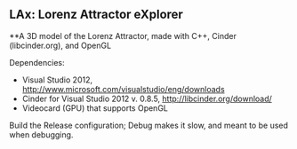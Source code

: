 ## LAx: Lorenz Attractor eXplorer

**A 3D model of the Lorenz Attractor, made with C++, Cinder (libcinder.org), and OpenGL

Dependencies:

- Visual Studio 2012, http://www.microsoft.com/visualstudio/eng/downloads
- Cinder for Visual Studio 2012 v. 0.8.5, http://libcinder.org/download/
- Videocard (GPU) that supports OpenGL

Build the Release configuration; Debug makes it slow, and meant to be used when debugging. 
